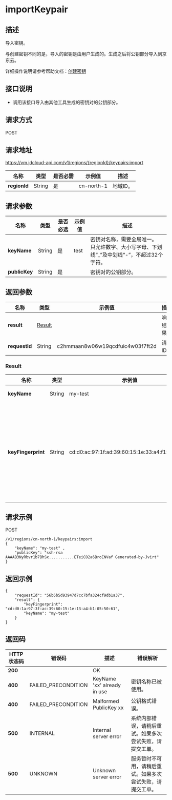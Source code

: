 # importKeypair


## 描述

导入密钥。

与创建密钥不同的是，导入的密钥是由用户生成的。生成之后将公钥部分导入到京东云。

详细操作说明请参考帮助文档：[创建密钥](https://docs.jdcloud.com/cn/virtual-machines/create-keypair)

## 接口说明
- 调用该接口导入由其他工具生成的密钥对的公钥部分。


## 请求方式
POST

## 请求地址
https://vm.jdcloud-api.com/v1/regions/{regionId}/keypairs:import

|名称|类型|是否必需|示例值|描述|
|---|---|---|---|---|
|**regionId**|String|是|cn-north-1|地域ID。|

## 请求参数
|名称|类型|是否必选|示例值|描述|
|---|---|---|---|---|
|**keyName**|String|是|test|密钥对名称，需要全局唯一。<br>只允许数字、大小写字母、下划线“_”及中划线“-”，不超过32个字符。<br>|
|**publicKey**|String|是| |密钥对的公钥部分。|


## 返回参数
|名称|类型|示例值|描述|
|---|---|---|---|
|**result**|[Result](#result)| |响应结果。|
|**requestId**|String|c2hmmaan8w06w19qcdfuic4w03f7ft2d|请求ID。|

### <div id="Result">Result</div>
|名称|类型|示例值|描述|
|---|---|---|---|
|**keyName**|String|my-test|密钥对名称。|
|**keyFingerprint**|String|cd:d0:ac:97:1f:ad:39:60:15:1e:33:a4:f1:05:50:61|密钥对的指纹，根据 `RFC4716` 定义的公钥指纹格式，采用 `MD5` 信息摘要算法。|


## 请求示例
POST

```
/v1/regions/cn-north-1/keypairs:import
{
    "keyName": "my-test" ,
    "publicKey": "ssh-rsa AAAAB3NyRbvr1b7BhSx...........ETeiCO2a6BroENVaf Generated-by-Jvirt"
}
```



## 返回示例
```
{
    "requestId": "56b5b5d93947d7cc7bfa324cf9db1a37", 
    "result": {
        "keyFingerprint": "cd:d0:1a:97:3f:ac:39:60:15:1e:13:a4:b1:05:50:61", 
        "keyName": "my-test"
    }
}
```

## 返回码
|HTTP状态码|错误码|描述|错误解析|
|---|---|---|---|
|**200**||OK||
|**400**|FAILED_PRECONDITION|KeyName 'xx' already in use|密钥名称已被使用。|
|**400**|FAILED_PRECONDITION|Malformed PublicKey xx|公钥格式错误。|
|**500**|INTERNAL|Internal server error|系统内部错误，请稍后重试。如果多次尝试失败，请提交工单。|
|**500**|UNKNOWN|Unknown server error|服务暂时不可用，请稍后重试。如果多次尝试失败，请提交工单。|
